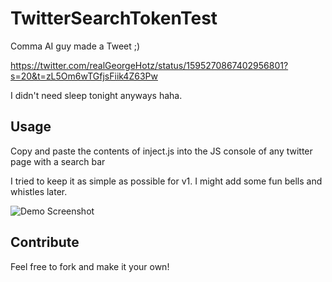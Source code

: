 # TwitterSearchTokenTest
Comma AI guy made a Tweet ;)

https://twitter.com/realGeorgeHotz/status/1595270867402956801?s=20&t=zL5Om6wTGfjsFiik4Z63Pw

I didn't need sleep tonight anyways haha.

## Usage
Copy and paste the contents of inject.js into the JS console of any twitter page with a search bar

I tried to keep it as simple as possible for v1. I might add some fun bells and whistles later.

![Demo Screenshot](https://cdn.discordapp.com/attachments/803131522571829289/1044900876772446219/image.png)

## Contribute

Feel free to fork and make it your own!
